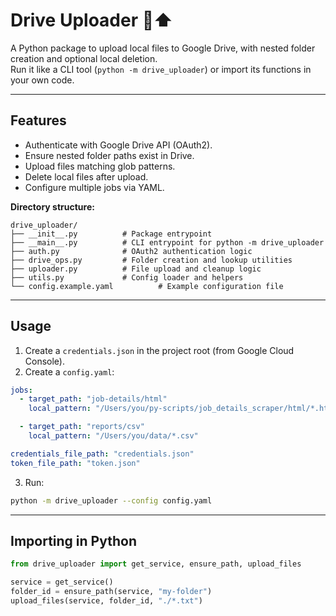 # Drive Uploader 📂⬆️

A Python package to upload local files to Google Drive, with nested folder creation and optional local deletion.  
Run it like a CLI tool (`python -m drive_uploader`) or import its functions in your own code.

---

## Features
- Authenticate with Google Drive API (OAuth2).
- Ensure nested folder paths exist in Drive.
- Upload files matching glob patterns.
- Delete local files after upload.
- Configure multiple jobs via YAML.

**Directory structure:**
```
drive_uploader/
├── __init__.py          # Package entrypoint
├── __main__.py          # CLI entrypoint for python -m drive_uploader
├── auth.py              # OAuth2 authentication logic
├── drive_ops.py         # Folder creation and lookup utilities
├── uploader.py          # File upload and cleanup logic
├── utils.py             # Config loader and helpers
└── config.example.yaml          # Example configuration file
```

---

## Usage
1. Create a `credentials.json` in the project root (from Google Cloud Console).
2. Create a `config.yaml`:

```yaml
jobs:
  - target_path: "job-details/html"
    local_pattern: "/Users/you/py-scripts/job_details_scraper/html/*.html"

  - target_path: "reports/csv"
    local_pattern: "/Users/you/data/*.csv"

credentials_file_path: "credentials.json"
token_file_path: "token.json"
```

3. Run:
```bash
python -m drive_uploader --config config.yaml
```

---

## Importing in Python
```python
from drive_uploader import get_service, ensure_path, upload_files

service = get_service()
folder_id = ensure_path(service, "my-folder")
upload_files(service, folder_id, "./*.txt")
```
